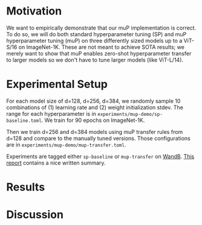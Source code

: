 # Motivation

We want to empirically demonstrate that our muP implementation is correct.
To do so, we will do both standard hyperparameter tuning (SP) and muP hyperparameter tuning (muP) on three differently sized models up to a ViT-S/16 on ImageNet-1K.
These are not meant to achieve SOTA results; we merely want to show that muP enables zero-shot hyperparameter transfer to larger models so we don't have to tune larger models (like ViT-L/14).

# Experimental Setup

For each model size of d=128, d=256, d=384, we randomly sample 10 combinations of (1) learning rate and (2) weight initialization stdev.
The range for each hyperparameter is in `experiments/mup-demo/sp-baseline.toml`.
We train for 90 epochs on ImageNet-1K.

Then we train d=256 and d=384 models using muP transfer rules from d=128 and compare to the manually tuned versions. 
Those configurations are in `experiments/mup-demo/mup-transfer.toml`.

Experiments are tagged either `sp-baseline` or `mup-transfer` on [WandB](https://wandb.ai/samuelstevens/frx).
[This report](https://wandb.ai/samuelstevens/frx/reports/muP-Transfer--Vmlldzo5NTgzMDYz) contains a nice written summary.

# Results



# Discussion


